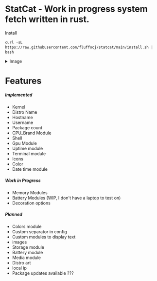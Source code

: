 # StatCat - Work in progress system fetch written in rust.

Install
```
curl -sL https://raw.githubusercontent.com/fluffocj/statcat/main/install.sh | bash
```

<details>
  <summary>Image</summary>

  ![Example](/images/image.png)

</details>




# Features
##### Implemented
- Kernel
- Distro Name
- Hostname
- Username
- Package count
- CPU_Brand Module
- Shell
- Gpu Module
- Uptime module
- Terminal module
- Icons
- Color
- Date time module

##### Work in Progress
- Memory Modules
- Battery Modules (WIP, I don't have a laptop to test on)
- Decoration options

##### Planned
- Colors module
- Custom separator in config
- Custom modules to display text
- images
- Storage module
- Battery module
- Media module
- Distro art
- local ip
- Package updates available ???
